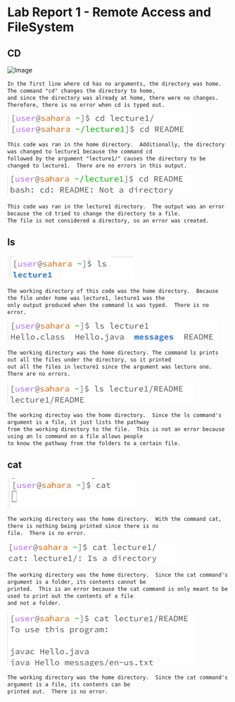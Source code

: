 # Lab Report 1 - Remote Access and FileSystem

## CD
![Image](https://github.com/DatGuy84/cse15l-lab-reports/assets/148490937/38488f72-f65b-4b23-b562-a76835d4dd5a)

```
In the first line where cd has no arguments, the directory was home. The command "cd" changes the directory to home,
and since the directory was already at home, there were no changes.  Therefore, there is no error when cd is typed out.
```
![Image](https://github.com/DatGuy84/cse15l-lab-reports/blob/main/CD%20Lecture1.png?raw=true)
```
This code was ran in the home directory.  Additionally, the directory was changed to lecture1 because the command cd
followed by the argument "lecture1/" causes the directory to be changed to lecture1.  There are no errors in this output.
```
![Image](https://github.com/DatGuy84/cse15l-lab-reports/blob/main/CD%20README.png?raw=true)
```
This code was ran in the lecture1 directory.  The output was an error because the cd tried to change the directory to a file.
The file is not considered a directory, so an error was created.
```

## ls

![Image](https://github.com/DatGuy84/cse15l-lab-reports/blob/main/ls%20no%20arguments.png?raw=true)

```
The working directory of this code was the home directory.  Because the file under home was lecture1, lecture1 was the
only output produced when the command ls was typed.  There is no error.
```

![Image](https://github.com/DatGuy84/cse15l-lab-reports/blob/main/ls%20lecture1.png?raw=true)

```
The working directory was the home directory. The command ls prints out all the files under the directory, so it printed
out all the files in lecture1 since the argument was lecture one.  There are no errors.
```

![Image](https://github.com/DatGuy84/cse15l-lab-reports/blob/main/ls%20README.png?raw=true)

```
The working directoy was the home directory.  Since the ls command's argument is a file, it just lists the pathway
from the working directory to the file.  This is not an error because using an ls command on a file allows people
to know the pathway from the folders to a certain file.
```

## cat
![Image](https://github.com/DatGuy84/cse15l-lab-reports/blob/main/Cat%20no%20arguments.png?raw=true)

```
The working directory was the home directory.  With the command cat, there is nothing being printed since there is no
file.  There is no error.
```

![Image](https://github.com/DatGuy84/cse15l-lab-reports/blob/main/cat%20Lecture1.png?raw=true)

```
The working directory was the home directory.  Since the cat command's argument is a folder, its contents cannot be
printed.  This is an error because the cat command is only meant to be used to print out the contents of a file
and not a folder.
```

![Image](https://github.com/DatGuy84/cse15l-lab-reports/blob/main/cat%20README.png?raw=true)

```
The working directory was the home directory.  Since the cat command's argument is a file, its contents can be
printed out.  There is no error.
```
